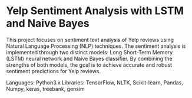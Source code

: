 # Yelp Sentiment Analysis with LSTM and Naive Bayes

This project focuses on sentiment text analysis of Yelp reviews using Natural Language Processing (NLP) techniques. The sentiment analysis is implemented through two distinct models: Long Short-Term Memory (LSTM) neural network and Naive Bayes classifier. By combining the strengths of both models, the goal is to achieve accurate and robust sentiment predictions for Yelp reviews.

Languages: Python3.x
Libraries: TensorFlow, NLTK, Scikit-learn, Pandas, Numpy, keras, treebank, gensim
